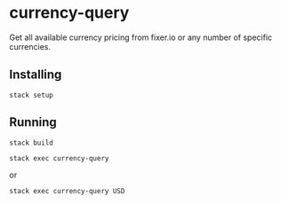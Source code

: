# currency-query

Get all available currency pricing from fixer.io or any number of specific currencies.

## Installing

`stack setup`

## Running

`stack build`

`stack exec currency-query`

or

`stack exec currency-query USD`

